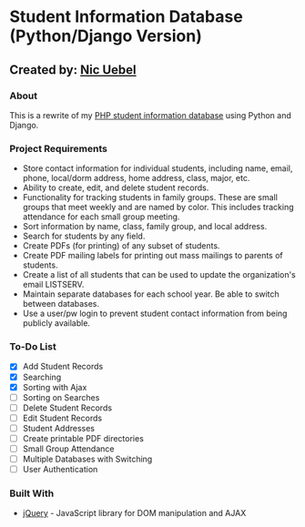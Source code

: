 # Student Information Database (Python/Django Version)
## Created by: [Nic Uebel](http://github.com/nuebel)

### About
This is a rewrite of my [PHP student information database](https://github.com/nuebel/infoDatabase) using Python and Django.

### Project Requirements
* Store contact information for individual students, including name, email, phone, local/dorm address, home address, class, major, etc.
* Ability to create, edit, and delete student records.
* Functionality for tracking students in family groups. These are small groups that meet weekly and are named by color. This includes tracking attendance for each small group meeting.
* Sort information by name, class, family group, and local address.
* Search for students by any field.
* Create PDFs (for printing) of any subset of students.
* Create PDF mailing labels for printing out mass mailings to parents of students.
* Create a list of all students that can be used to update the organization's email LISTSERV.
* Maintain separate databases for each school year. Be able to switch between databases.
* Use a user/pw login to prevent student contact information from being publicly available.

### To-Do List
- [x] Add Student Records
- [x] Searching
- [x] Sorting with Ajax
- [ ] Sorting on Searches
- [ ] Delete Student Records
- [ ] Edit Student Records
- [ ] Student Addresses
- [ ] Create printable PDF directories
- [ ] Small Group Attendance
- [ ] Multiple Databases with Switching
- [ ] User Authentication

### Built With
* [jQuery](http://jquery.com) - JavaScript library for DOM manipulation and AJAX
